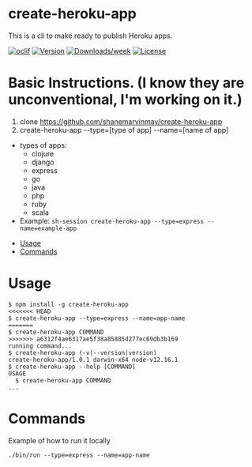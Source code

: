 create-heroku-app
=================

This is a cli to make ready to publish Heroku apps.

[![oclif](https://img.shields.io/badge/cli-oclif-brightgreen.svg)](https://oclif.io)
[![Version](https://img.shields.io/npm/v/create-heroku-app.svg)](https://npmjs.org/package/create-heroku-app)
[![Downloads/week](https://img.shields.io/npm/dw/create-heroku-app.svg)](https://npmjs.org/package/create-heroku-app)
[![License](https://img.shields.io/npm/l/create-heroku-app.svg)](https://github.com/shanemarvinmay/create-heroku-app/blob/master/package.json)


# Basic Instructions. (I know they are unconventional, I'm working on it.)
1. clone https://github.com/shanemarvinmay/create-heroku-app 
2. create-heroku-app --type=[type of app] --name=[name of app]
  * types of apps:
    * clojure
    * django
    * express
    * go
    * java
    * php
    * ruby
    * scala
  * Example: ```sh-session create-heroku-app --type=express --name=example-app ```



<!-- toc -->
* [Usage](#usage)
* [Commands](#commands)
<!-- tocstop -->
# Usage
<!-- usage -->
```sh-session
$ npm install -g create-heroku-app
<<<<<<< HEAD
$ create-heroku-app --type=express --name=app-name
=======
$ create-heroku-app COMMAND
>>>>>>> a6312f4ae6317ae5f38a85885d277ec69db3b169
running command...
$ create-heroku-app (-v|--version|version)
create-heroku-app/1.0.1 darwin-x64 node-v12.16.1
$ create-heroku-app --help [COMMAND]
USAGE
  $ create-heroku-app COMMAND
...
```
<!-- usagestop -->
# Commands
<!-- commands -->

<!-- commandsstop -->
Example of how to run it locally
```sh-session
./bin/run --type=express --name=app-name
```
